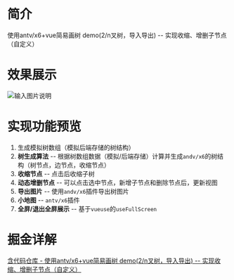 # 简介

使用antv/x6+vue简易画树 demo(2/n叉树，导入导出) -- 实现收缩、增删子节点（自定义）

# 效果展示

![输入图片说明](public/antv_x6_%E7%94%BB%E6%A0%91_%E5%92%8C%E5%8F%A6%E5%A4%96_9_%E4%B8%AA%E9%A1%B5%E9%9D%A2_-_%E4%B8%AA%E4%BA%BA_-_Microsoft__Edge_2024-10-09_09-59-19.gif)

# 实现功能预览

1.  生成模拟树数组（模拟后端存储的树结构）
2.  **树生成算法** -- 根据树数组数据（模拟/后端存储）计算并生成`andv/x6`的树结构（树节点，边节点，收缩节点）
3.  **收缩节点** -- 点击后收缩子树
4.  **动态增删节点** -- 可以点击选中节点，新增子节点和删除节点后，更新视图
5.  **导出图片** -- 使用`andv/x6`插件导出树图片
6.  **小地图** -- `antv/x6`插件
7.  **全屏/退出全屏展示** -- 基于`vueuse`的`useFullScreen`

# 掘金详解

[含代码仓库 - 使用antv/x6+vue简易画树 demo(2/n叉树，导入导出) -- 实现收缩、增删子节点（自定义）](https://juejin.cn/post/7423293748975648819)
